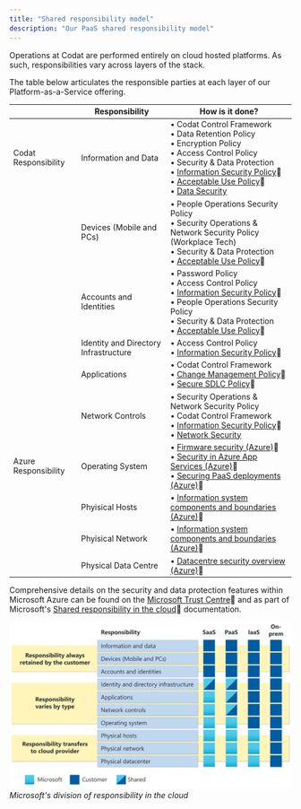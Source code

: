 ```yaml
---
title: "Shared responsibility model"
description: "Our PaaS shared responsibility model"
---
```


Operations at Codat are performed entirely on cloud hosted platforms. As such, responsibilities vary across layers of the stack.

The table below articulates the responsible parties at each layer of our Platform-as-a-Service offering. 

|  &nbsp;              | Responsibility           | How is it done?              |
|----------------------|--------------------------|------------------------------|
| Codat Responsibility | Information and Data     | &#x2022; Codat Control Framework <br /> &#x2022; Data Retention Policy <br /> &#x2022; Encryption Policy <br /> &#x2022; Access Control Policy <br /> &#x2022; Security & Data Protection <br /> &#x2022; [Information Security Policy](https://trust.codat.io/)🔗 <br /> &#x2022; [Acceptable Use Policy](https://trust.codat.io/)🔗 <br /> &#x2022; [Data Security](/enterprise/tech-overview/security/data-security) |
|                      | Devices (Mobile and PCs) | &#x2022; People Operations Security Policy <br /> &#x2022; Security Operations & Network Security Policy (Workplace Tech) <br /> &#x2022; Security & Data Protection <br /> &#x2022; [Acceptable Use Policy](https://trust.codat.io/)🔗 |
|                      | Accounts and Identities  | &#x2022; Password Policy <br /> &#x2022; Access Control Policy <br /> &#x2022; [Information Security Policy](https://trust.codat.io/)🔗 <br /> &#x2022; People Operations Security Policy <br /> &#x2022; Security & Data Protection <br /> &#x2022; [Acceptable Use Policy](https://trust.codat.io/)🔗 |
|                      | Identity and Directory Infrastructure  | &#x2022; Access Control Policy <br /> &#x2022; [Information Security Policy](https://trust.codat.io/)🔗 |
|                      | Applications             | &#x2022; Codat Control Framework <br /> &#x2022; [Change Management Policy](https://trust.codat.io/)🔗 <br /> &#x2022; [Secure SDLC Policy](https://trust.codat.io/)🔗 |
|                      | Network Controls         | &#x2022; Security Operations & Network Security Policy <br /> &#x2022; Codat Control Framework <br /> &#x2022; [Information Security Policy](https://trust.codat.io/)🔗 <br /> &#x2022; [Network Security](/enterprise/tech-overview/security/network-security) |
| Azure Responsibility | Operating System         | &#x2022; [Firmware security (Azure)](https://learn.microsoft.com/en-us/azure/security/fundamentals/firmware)🔗 <br /> &#x2022; [Security in Azure App Services (Azure)](https://learn.microsoft.com/en-us/azure/app-service/overview-security)🔗 <br /> &#x2022; [Securing PaaS deployments (Azure)](https://learn.microsoft.com/en-us/azure/security/fundamentals/paas-deployments)🔗 |
|                      | Phyisical Hosts          | &#x2022; [Information system components and boundaries (Azure)](https://learn.microsoft.com/en-us/azure/security/fundamentals/infrastructure-components)🔗 |
|                      | Phyisical Network        | &#x2022; [Information system components and boundaries (Azure)](https://learn.microsoft.com/en-us/azure/security/fundamentals/infrastructure-components)🔗 |
|                      | Physical Data Centre     | &#x2022; [Datacentre security overview (Azure)](https://learn.microsoft.com/en-us/compliance/assurance/assurance-datacenter-security)🔗 |

Comprehensive details on the security and data protection features within Microsoft Azure can be found on the [Microsoft Trust Centre](https://www.microsoft.com/en-us/trustcenter/)🔗 and as part of Microsoft's [Shared responsibility in the cloud](https://learn.microsoft.com/en-us/azure/security/fundamentals/shared-responsibility)🔗 documentation. 

![Microsoft's division of responsibility in the cloud](ms-shared-responsibility.svg)
*Microsoft's division of responsibility in the cloud*